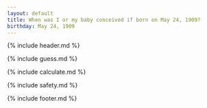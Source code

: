 ```yaml
---
layout: default
title: When was I or my baby conceived if born on May 24, 1909?
birthday: May 24, 1909
---
```


{% include header.md %}

{% include guess.md %}

{% include calculate.md %}

{% include safety.md %}

{% include footer.md %}



